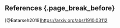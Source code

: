 ## References {.page_break_before}

<!-- Explicitly insert bibliography here -->
<div id="refs"></div>

[@Munisamy2020]:doi:10.3386/w27151

[@Lin2019]:doi:10.1088/1748-9326/ab29ae

[@Batarseh2020]:doi:10.17016/IFDP.2020.1296

[@Batarseh2019]https://arxiv.org/abs/1910.03112

[@Konar2018]:doi:10.1371/journal.pone.0199498

[@Smith2017]:doi:10.1073/pnas.1703793114
